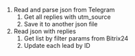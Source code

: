 1. Read and parse json from Telegram
   1. Get all replies with utm_source
   2. Save it to another json file
2. Read json with replies
   1. Get list by filter params from Bitrix24
   2. Update each lead by ID